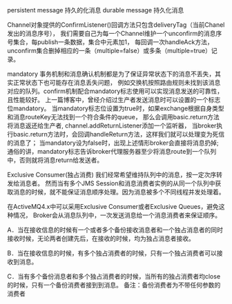 persistent message 持久的化消息
durable message    持久化消息

Channel对象提供的ConfirmListener()回调方法只包含deliveryTag（当前Chanel发出的消息序号），
我们需要自己为每一个Channel维护一个unconfirm的消息序号集合，每publish一条数据，集合中元素加1，
每回调一次handleAck方法，unconfirm集合删掉相应的一条（multiple=false）或多条（multiple=true）记录。

mandatory
事务机制和消息确认机制都是为了保证异常状态下的消息不丢失，其实正常状态下也可能存在消息丢失问题，
例如交换机按照路由规则未找到该消息对应的队列。confirm机制配合mandatory标志使用可以实现消息发送的可靠性，且性能较好。
上一篇博客中，曾经介绍过生产者发送消息时可以设置的一个标志位mandatory。
当mandatory标志位设置为true时，如果exchange根据自身类型和消息routeKey无法找到一个符合条件的queue，
那么会调用basic.return方法将消息返还给生产者, channel.addReturnListener添加一个监听器，
当broker执行basic.return方法时，会回调handleReturn方法，这样我们就可以处理变为死信的消息了；
当mandatory设为false时，出现上述情形broker会直接将消息扔掉;
通俗的讲，mandatory标志告诉broker代理服务器至少将消息route到一个队列中，否则就将消息return给发送者。

Exclusive Consumer(独占消费)
我们经常希望维持队列中的消息，按一定次序转发给消息者。
然而当有多个JMS Session和消息消费者实例的从同一个队列中获取消息的时候，就不能保证消息顺序处理。因为消息被多个不同线程并发处理着。

在ActiveMQ4.x中可以采用Exclusive Consumer或者Exclusive Queues，避免这种情况，
Broker会从消息队列中，一次发送消息给一个消息消费者来保证顺序。

A．当在接收信息的时候有一个或者多个备份接收消息者和一个独占消息者的同时接收时候，无论两者创建先后，在接收的时候，均为独占消息者接收。

B．当在接收信息的时候，有多个独占消费者的时候，只有一个独占消费者可以接收到消息。

C．当有多个备份消息者和多个独占消费者的时候，当所有的独占消费者均close的时候，只有一个备份消费者接到到消息。
备注：备份消费者为不带任何参数的消费者
